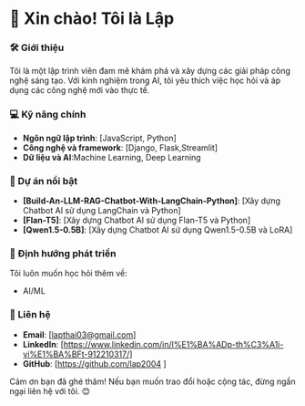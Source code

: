 # 👋 Xin chào! Tôi là Lập  

### 🛠️ Giới thiệu  
Tôi là một lập trình viên đam mê khám phá và xây dựng các giải pháp công nghệ sáng tạo. Với kinh nghiệm trong AI, tôi yêu thích việc học hỏi và áp dụng các công nghệ mới vào thực tế.

### 💻 Kỹ năng chính
- **Ngôn ngữ lập trình**: [JavaScript, Python]
- **Công nghệ và framework**: [Django, Flask,Streamlit]
- **Dữ liệu và AI**:Machine Learning, Deep Learning

### 🚀 Dự án nổi bật
- **[Build-An-LLM-RAG-Chatbot-With-LangChain-Python]**: [Xây dựng Chatbot AI sử dụng LangChain và Python]
- **[Flan-T5]**: [Xây dựng Chatbot AI sử dụng Flan-T5 và Python]
- **[Qwen1.5-0.5B]**: [Xây dựng Chatbot AI sử dụng Qwen1.5-0.5B và LoRA]

### 🌱 Định hướng phát triển
Tôi luôn muốn học hỏi thêm về:
- AI/ML

### 🤝 Liên hệ
- **Email**: [lapthai03@gmail.com]
- **LinkedIn**: [https://www.linkedin.com/in/l%E1%BA%ADp-th%C3%A1i-vi%E1%BA%BFt-912210317/]
- **GitHub**: [https://github.com/lap2004 ]

Cảm ơn bạn đã ghé thăm! Nếu bạn muốn trao đổi hoặc cộng tác, đừng ngần ngại liên hệ với tôi. 😊
